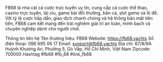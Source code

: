FB68 là nhà cái cá cược trực tuyến uy tín, cung cấp cá cược thể thao, casino trực tuyến, tài xỉu, game bài đổi thưởng, bắn cá, slot game và lô đề. Với tỷ lệ cược hấp dẫn, giao dịch nhanh chóng và hệ thống bảo mật tiên tiến, FB68 cam kết mang đến trải nghiệm giải trí an toàn, minh bạch và chuyên nghiệp dành cho người chơi.

Thông tin liên hệ
Tên thương hiệu: FB68
Website: https://fb68.yachts
Số điện thoại: 096 695 06 17
Email: support@fb68.yachts
Địa chỉ: 67/8/9A Huỳnh Khương An, Phường 5, Gò Vấp, Hồ Chí Minh, Việt Nam
Zipcode: 700000
Hashtag
#fb68 #fb_68 #link_fb68